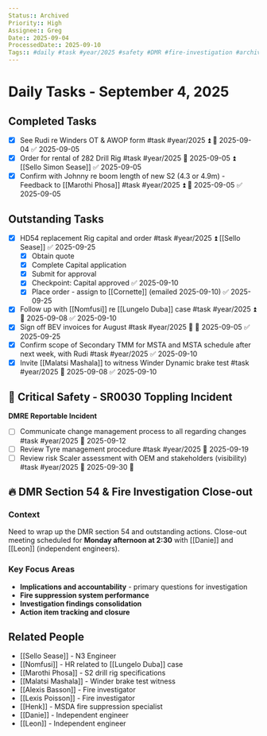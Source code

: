 ```yaml
---
Status:: Archived
Priority:: High
Assignee:: Greg
Date:: 2025-09-04
ProcessedDate:: 2025-09-10
Tags:: #daily #task #year/2025 #safety #DMR #fire-investigation #archived
---
```


# Daily Tasks - September 4, 2025

## Completed Tasks
- [x] See Rudi re Winders OT & AWOP form #task #year/2025 ⏫ 📅 2025-09-04 ✅ 2025-09-05
- [x] Order for rental of 282 Drill Rig #task #year/2025 📅 2025-09-05 ⏫ [[Sello Simon Sease]] ✅ 2025-09-05
- [x] Confirm with Johnny re boom length of new S2 (4.3 or 4.9m) - Feedback to [[Marothi Phosa]] #task #year/2025 ⏫ 📅 2025-09-05 ✅ 2025-09-05

## Outstanding Tasks
- [x] HD54 replacement Rig capital and order #task #year/2025 ⏫ [[Sello Sease]] ✅ 2025-09-25
	- [x] Obtain quote
	- [x] Complete Capital application
	- [x] Submit for approval
	- [x] Checkpoint: Capital approved ✅ 2025-09-10
	- [x] Place order - assign to [[Cornette]] (emailed 2025-09-10) ✅ 2025-09-25
- [x] Follow up with [[Nomfusi]] re [[Lungelo Duba]] case #task #year/2025 ⏫ 📅 2025-09-08 ✅ 2025-09-10
- [x] Sign off BEV invoices for August #task #year/2025 🔼 📅 2025-09-05 ✅ 2025-09-25
- [x] Confirm scope of Secondary TMM for MSTA and MSTA schedule after next week, with Rudi #task #year/2025 ✅ 2025-09-10
- [x] Invite [[Malatsi Mashala]] to witness Winder Dynamic brake test #task #year/2025 📅 2025-09-08 ✅ 2025-09-10

## 🚨 Critical Safety - SR0030 Toppling Incident
**DMRE Reportable Incident**
- [ ] Communicate change management process to all regarding changes #task #year/2025 📅 2025-09-12
- [ ] Review Tyre management procedure #task #year/2025 📅 2025-09-19
- [ ] Review risk Scaler assessment with OEM and stakeholders (visibility) #task #year/2025 📅 2025-09-30 🔼 

## 🔥 DMR Section 54 & Fire Investigation Close-out

### Context
Need to wrap up the DMR section 54 and outstanding actions. Close-out meeting scheduled for **Monday afternoon at 2:30** with [[Danie]] and [[Leon]] (independent engineers).

### Key Focus Areas
- **Implications and accountability** - primary questions for investigation
- **Fire suppression system performance**
- **Investigation findings consolidation**
- **Action item tracking and closure**

## Related People
- [[Sello Sease]] - N3 Engineer
- [[Nomfusi]] - HR related to [[Lungelo Duba]] case
- [[Marothi Phosa]] - S2 drill rig specifications
- [[Malatsi Mashala]] - Winder brake test witness
- [[Alexis Basson]] - Fire investigator
- [[Lexis Poisson]] - Fire investigator  
- [[Henk]] - MSDA fire suppression specialist
- [[Danie]] - Independent engineer
- [[Leon]] - Independent engineer